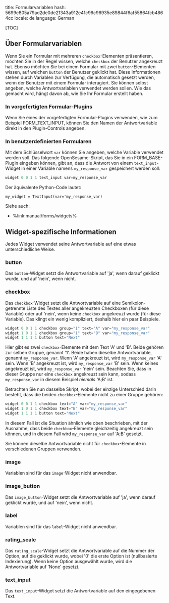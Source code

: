 title: Formularvariablen
hash: 5699e805a79ad2de0de21343a912e41c96c96935e89844f6af55864fcb4864cc
locale: de
language: German

[TOC]

## Über Formularvariablen

Wenn Sie ein Formular mit mehreren `checkbox`-Elementen präsentieren, möchten Sie in der Regel wissen, welche `checkbox` der Benutzer angekreuzt hat. Ebenso möchten Sie bei einem Formular mit zwei `button`-Elementen wissen, auf welchen `button` der Benutzer geklickt hat. Diese Informationen stehen durch Variablen zur Verfügung, die automatisch gesetzt werden, wenn der Benutzer mit einem Formular interagiert. Sie können selbst angeben, welche Antwortvariablen verwendet werden sollen. Wie das gemacht wird, hängt davon ab, wie Sie Ihr Formular erstellt haben.

### In vorgefertigten Formular-Plugins

Wenn Sie eines der vorgefertigten Formular-Plugins verwenden, wie zum Beispiel FORM_TEXT_INPUT, können Sie den Namen der Antwortvariable direkt in den Plugin-Controls angeben.

### In benutzerdefinierten Formularen

Mit dem Schlüsselwort `var` können Sie angeben, welche Variable verwendet werden soll. Das folgende OpenSesame-Skript, das Sie in ein FORM_BASE-Plugin eingeben können, gibt an, dass die Antwort von einem `text_input`-Widget in einer Variable namens `my_response_var` gespeichert werden soll:

```python
widget 0 0 1 1 text_input var=my_response_var
```

Der äquivalente Python-Code lautet:

~~~ .python
my_widget = TextInput(var='my_response_var)
~~~

Siehe auch:

- %link:manual/forms/widgets%

## Widget-spezifische Informationen

Jedes Widget verwendet seine Antwortvariable auf eine etwas unterschiedliche Weise.

### button

Das `button`-Widget setzt die Antwortvariable auf 'ja', wenn darauf geklickt wurde, und auf 'nein', wenn nicht.

### checkbox

Das `checkbox`-Widget setzt die Antwortvariable auf eine Semikolon-getrennte Liste des Textes aller angekreuzten Checkboxen (für diese Variable) oder auf 'nein', wenn keine `checkbox` angekreuzt wurde (für diese Variable). Das klingt ein wenig kompliziert, deshalb hier ein paar Beispiele.

```python
widget 0 0 1 1 checkbox group="1" text="A" var="my_response_var"
widget 1 0 1 1 checkbox group="1" text="B" var="my_response_var"
widget 1 1 1 1 button text="Next"
```

Hier gibt es zwei `checkbox`-Elemente mit dem Text 'A' und 'B'. Beide gehören zur selben Gruppe, genannt '1'. Beide haben dieselbe Antwortvariable, genannt `my_response_var`. Wenn 'A' angekreuzt ist, wird `my_response_var` 'A' sein. Wenn 'B' angekreuzt ist, wird `my_response_var` 'B' sein. Wenn keines angekreuzt ist, wird `my_response_var` 'nein' sein. Beachten Sie, dass in dieser Gruppe nur eine `checkbox` angekreuzt sein kann, sodass `my_response_var` in diesem Beispiel *niemals* 'A;B' ist.

Betrachten Sie nun dasselbe Skript, wobei der einzige Unterschied darin besteht, dass die beiden `checkbox`-Elemente nicht zu einer Gruppe gehören:

```python
widget 0 0 1 1 checkbox text="A" var="my_response_var"
widget 1 0 1 1 checkbox text="B" var="my_response_var"
widget 1 1 1 1 button text="Next"
```

In diesem Fall ist die Situation ähnlich wie oben beschrieben, mit der Ausnahme, dass beide `checkbox`-Elemente gleichzeitig angekreuzt sein können, und in diesem Fall wird `my_response_var` auf 'A;B' gesetzt.

Sie können dieselbe Antwortvariable nicht für `checkbox`-Elemente in verschiedenen Gruppen verwenden.

### image

Variablen sind für das `image`-Widget nicht anwendbar.

### image_button

Das `image_button`-Widget setzt die Antwortvariable auf 'ja', wenn darauf geklickt wurde, und auf 'nein', wenn nicht.

### label

Variablen sind für das `label`-Widget nicht anwendbar.

### rating_scale

Das `rating_scale`-Widget setzt die Antwortvariable auf die Nummer der Option, auf die geklickt wurde, wobei '0' die erste Option ist (nullbasierte Indexierung). Wenn keine Option ausgewählt wurde, wird die Antwortvariable auf 'None' gesetzt.

### text_input

Das `text_input`-Widget setzt die Antwortvariable auf den eingegebenen Text.